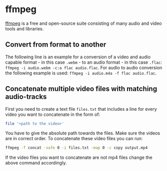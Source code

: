 # ffmpeg

[ffmpeg](https://www.ffmpeg.org) is a free and open-source suite consisting of
many audio and video tools and libraries.

## Convert from format to another

The following line is an example for a conversion of a video and audio capable
format - in this case `.webm` - to an audio format - in this case `.flac`:
`ffmpeg -i audio.webm -c:a flac audio.flac`.
For audio to audio conversion the following example is used:
`ffmpeg -i audio.m4a -f flac audio.flac`.

## Concatenate multiple video files with matching audio-tracks

First you need to create a text file `files.txt` that includes a line for every
video you want to concatenate in the form of:

```sh
file '<path to the video>'
```

You have to give the absolute path towards the files.
Make sure the videos are in correct order.
To concatenate these video files you can run:

```sh
ffmpeg -f concat -safe 0 -i files.txt -map 0 -c copy output.mp4
```

If the video files you want to concatenate are not mp4 files change the above
command accordingly.
